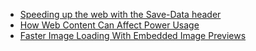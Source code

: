 - [Speeding up the web with the Save-Data header](https://nooshu.github.io/blog/2019/09/01/speeding-up-the-web-with-save-data-header/)
- [How Web Content Can Affect Power Usage](https://webkit.org/blog/8970/how-web-content-can-affect-power-usage/)
- [Faster Image Loading With Embedded Image Previews](https://www.smashingmagazine.com/2019/08/faster-image-loading-embedded-previews/)
